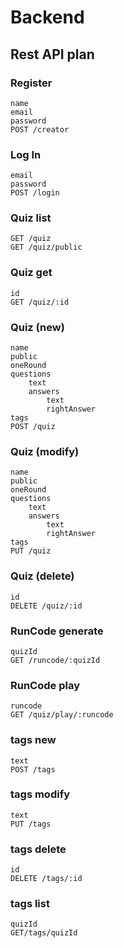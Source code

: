 # Backend
## Rest API plan
### Register
    name
    email
    password
    POST /creator
### Log In
    email
    password
    POST /login
### Quiz list
    GET /quiz
    GET /quiz/public
### Quiz get
    id
    GET /quiz/:id
### Quiz (new)
    name
    public
    oneRound
    questions
        text
        answers
            text
            rightAnswer
    tags
    POST /quiz
### Quiz (modify)
    name
    public
    oneRound
    questions
        text
        answers
            text
            rightAnswer
    tags
    PUT /quiz
### Quiz (delete)
    id
    DELETE /quiz/:id
### RunCode generate
    quizId
    GET /runcode/:quizId
### RunCode play
    runcode
    GET /quiz/play/:runcode
### tags new
    text
    POST /tags
### tags modify
    text
    PUT /tags
### tags delete
    id
    DELETE /tags/:id
### tags list
    quizId
    GET/tags/quizId
